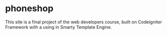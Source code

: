 # phoneshop
This site is a final project of the web developers course, built on Codeigniter Framework with a using in Smarty Template Engine.
